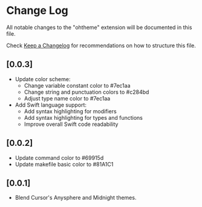 # Change Log

All notable changes to the "ohtheme" extension will be documented in this file.

Check [Keep a Changelog](http://keepachangelog.com/) for recommendations on how to structure this file.

## [0.0.3]
- Update color scheme:
  - Change variable constant color to #7ec1aa
  - Change string and punctuation colors to #c284bd
  - Adjust type name color to #7ec1aa
- Add Swift language support:
  - Add syntax highlighting for modifiers
  - Add syntax highlighting for types and functions
  - Improve overall Swift code readability

## [0.0.2]
- Update command color to #69915d
- Update makefile basic color to #81A1C1

## [0.0.1]
- Blend Cursor's Anysphere and Midnight themes.

